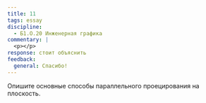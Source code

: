 ```yaml
---
title: 11
tags: essay
discipline:
  - Б1.О.20 Инженерная графика
commentary: |
  <p></p>
response: стоит объяснить
feedback:
  general: Cпасибо!
---
```


Опишите основные способы параллельного проецирования на плоскость.
